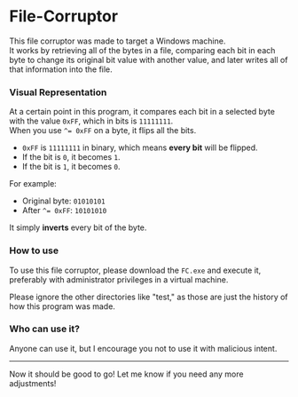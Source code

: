 
# File-Corruptor
This file corruptor was made to target a Windows machine.  
It works by retrieving all of the bytes in a file, comparing each bit in each byte to change its original bit value with another value, and later writes all of that information into the file.

### Visual Representation
At a certain point in this program, it compares each bit in a selected byte with the value `0xFF`, which in bits is `11111111`.  
When you use `^= 0xFF` on a byte, it flips all the bits.

- `0xFF` is `11111111` in binary, which means **every bit** will be flipped.
- If the bit is `0`, it becomes `1`.
- If the bit is `1`, it becomes `0`.

For example:
- Original byte:   `01010101`
- After `^= 0xFF`: `10101010`

It simply **inverts** every bit of the byte.


### How to use
To use this file corruptor, please download the `FC.exe` and execute it, preferably with administrator privileges in a virtual machine.

Please ignore the other directories like "test," as those are just the history of how this program was made.

### Who can use it?
Anyone can use it, but I encourage you not to use it with malicious intent.

---

Now it should be good to go! Let me know if you need any more adjustments!

